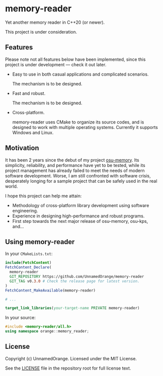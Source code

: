 # memory-reader

Yet another memory reader in C++20 (or newer).

This project is under consideration.

## Features

Please note not all features below have been implemented, since this project is under development — check it out later.

- Easy to use in both casual applications and complicated scenarios.

  The mechanism is to be designed.

- Fast and robust.

  The mechanism is to be designed.

- Cross-platform.

  memory-reader uses CMake to organize its source codes, and is designed to work with multiple operating systems. Currently it supports Windows and Linux.

## Motivation

It has been 2 years since the debut of my project [osu-memory](https://github.com/UnnamedOrange/osu-memory). Its simplicity, reliability, and performance have yet to be tested, while its project management has already failed to meet the needs of modern software development. Worse, I am still confronted with software crisis, desperately longing for a sample project that can be safely used in the real world.

I hope this project can help me attain:

- Methodology of cross-platform library development using software engineering.
- Experience in designing high-performance and robust programs.
- First step towards the next major release of osu-memory, osu-kps, and...

## Using memory-reader

In your `CMakeLists.txt`:

```cmake
include(FetchContent)
FetchContent_Declare(
  memory-reader
  GIT_REPOSITORY https://github.com/UnnamedOrange/memory-reader
  GIT_TAG v0.3.0 # Check the release page for latest version.
)
FetchContent_MakeAvailable(memory-reader)

# ...

target_link_libraries(your-target-name PRIVATE memory-reader)
```

In your source:

```cpp
#include <memory-reader/all.h>
using namespace orange::memory_reader;
```

## License

Copyright (c) UnnamedOrange. Licensed under the MIT License.

See the [LICENSE](./LICENSE) file in the repository root for full license text.
